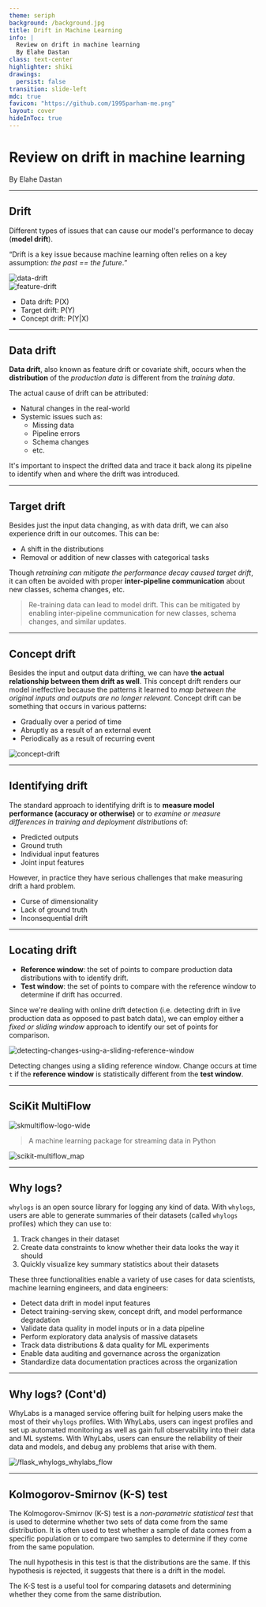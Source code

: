 ```yaml
---
theme: seriph
background: /background.jpg
title: Drift in Machine Learning
info: |
  Review on drift in machine learning
  By Elahe Dastan
class: text-center
highlighter: shiki
drawings:
  persist: false
transition: slide-left
mdc: true
favicon: "https://github.com/1995parham-me.png"
layout: cover
hideInToc: true
---
```


# Review on drift in machine learning

By Elahe Dastan

<div class="abs-br m-6 flex">
  <a href="https://github.com/1995parham-learning/drift-in-ml" target="_blank" alt="GitHub" title="Open in GitHub"
    class="text-xl slidev-icon-btn opacity-50 !border-none !hover:text-white">
    <carbon-logo-github />
  </a>
</div>

---

## Drift

Different types of issues that can cause our model's performance to decay (**model drift**).

<p class="text-center">
<q>Drift is a key issue because machine learning often relies on a key assumption: <em>the past == the future</em>.</q>
</p>

<div class="flex flex-row">
    <img alt="data-drift" src="/data-drift.webp" class="rounded shadow h-60 basis-1/4" />
    <div class="basis-1/2" ></div>
    <img alt="feature-drift" src="/feature-drift.png" class="rounded shadow h-60 basis-1/4" />
</div>

- Data drift: P(X)
- Target drift: P(Y)
- Concept drift: P(Y|X)

---

## Data drift

**Data drift**, also known as feature drift or covariate shift, occurs when the **distribution** of
the _production data_ is different from the _training data_.

The actual cause of drift can be attributed:

- Natural changes in the real-world
- Systemic issues such as:
  - Missing data
  - Pipeline errors
  - Schema changes
  - etc.

It's important to inspect the drifted data and trace it back along its pipeline
to identify when and where the drift was introduced.

---

## Target drift

Besides just the input data changing, as with data drift, we can also experience drift in our outcomes.
This can be:

- A shift in the distributions
- Removal or addition of new classes with categorical tasks

Though _retraining can mitigate the performance decay caused target drift_, it can often be avoided with proper
**inter-pipeline communication** about new classes, schema changes, etc.

> Re-training data can lead to model drift. This can be mitigated by enabling inter-pipeline communication
> for new classes, schema changes, and similar updates.

---

## Concept drift

Besides the input and output data drifting, we can have **the actual relationship between them drift as well**.
This concept drift renders our model ineffective because the patterns it learned to _map between the original
inputs and outputs are no longer relevant_. Concept drift can be something that occurs in various patterns:

- Gradually over a period of time
- Abruptly as a result of an external event
- Periodically as a result of recurring event

<img src="/concept-drift.png" alt="concept-drift" class="mx-auto h-60" />

---

## Identifying drift

The standard approach to identifying drift is to **measure model performance (accuracy or otherwise)**
or to _examine or measure differences in training and deployment distributions_ of:

- Predicted outputs
- Ground truth
- Individual input features
- Joint input features

However, in practice they have serious challenges that make measuring drift a hard problem.

- Curse of dimensionality
- Lack of ground truth
- Inconsequential drift

---

## Locating drift

- **Reference window**: the set of points to compare production data distributions with to identify drift.
- **Test window**: the set of points to compare with the reference window to determine if drift has occurred.

Since we're dealing with online drift detection (i.e. detecting drift in live production
data as opposed to past batch data),
we can employ either a _fixed or sliding window_ approach to identify our set of points for comparison.

<img src="/detecting-changes-using-a-sliding-reference-window.png"
alt="detecting-changes-using-a-sliding-reference-window" />

Detecting changes using a sliding reference window.
Change occurs at time `t` if the **reference window** is statistically different from the **test window**.

---

## SciKit MultiFlow

<img src="/skmultiflow-logo-wide.svg" alt="skmultiflow-logo-wide" class="bg-white mx-auto" />

> A machine learning package for streaming data in Python

<img src="/scikit-multiflow_map.png" alt="scikit-multiflow_map" class="mx-auto" />

---

## Why logs?

`whylogs` is an open source library for logging any kind of data. With `whylogs`, users are able
to generate summaries of their datasets (called `whylogs` profiles) which they can use to:

1. Track changes in their dataset
2. Create data constraints to know whether their data looks the way it should
3. Quickly visualize key summary statistics about their datasets

These three functionalities enable a variety of use cases for data scientists,
machine learning engineers, and data engineers:

- Detect data drift in model input features
- Detect training-serving skew, concept drift, and model performance degradation
- Validate data quality in model inputs or in a data pipeline
- Perform exploratory data analysis of massive datasets
- Track data distributions & data quality for ML experiments
- Enable data auditing and governance across the organization
- Standardize data documentation practices across the organization

---

## Why logs? (Cont'd)

WhyLabs is a managed service offering built for helping users make the most of their `whylogs` profiles.
With WhyLabs, users can ingest profiles and set up automated monitoring as well as gain full observability
into their data and ML systems. With WhyLabs, users can ensure the reliability of their data and models,
and debug any problems that arise with them.

<img src="/flask_whylogs_whylabs_flow.jpeg" alt="/flask_whylogs_whylabs_flow" class="mx-auto h-60" />

---

## Kolmogorov-Smirnov (K-S) test

The Kolmogorov-Smirnov (K-S) test is a _non-parametric statistical test_ that is used to determine whether two
sets of data come from the same distribution.
It is often used to test whether a sample of data comes from a specific population or
to compare two samples to determine if they come from the same population.

The null hypothesis in this test is that the distributions are the same.
If this hypothesis is rejected, it suggests that there is a drift in the model.

The K-S test is a useful tool for comparing datasets and determining whether they come from the same distribution.
